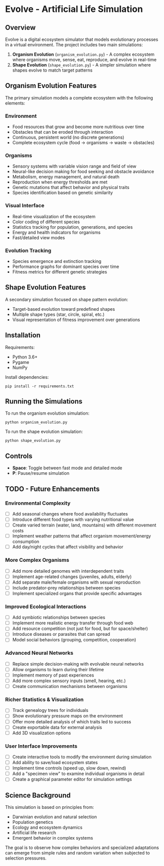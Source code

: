 # Evolve - Artificial Life Simulation

## Overview

Evolve is a digital ecosystem simulator that models evolutionary processes in a virtual environment. The project includes two main simulations:

1. **Organism Evolution** (`organism_evolution.py`) - A complex ecosystem where organisms move, sense, eat, reproduce, and evolve in real-time
2. **Shape Evolution** (`shape_evolution.py`) - A simpler simulation where shapes evolve to match target patterns

## Organism Evolution Features

The primary simulation models a complete ecosystem with the following elements:

### Environment
- Food resources that grow and become more nutritious over time
- Obstacles that can be eroded through interaction
- Continuous, persistent world (no discrete generations)
- Complete ecosystem cycle (food → organisms → waste → obstacles)

### Organisms
- Sensory systems with variable vision range and field of view
- Neural-like decision making for food seeking and obstacle avoidance
- Metabolism, energy management, and natural death
- Reproduction when energy thresholds are met
- Genetic mutations that affect behavior and physical traits
- Species identification based on genetic similarity

### Visual Interface
- Real-time visualization of the ecosystem
- Color coding of different species
- Statistics tracking for population, generations, and species
- Energy and health indicators for organisms
- Fast/detailed view modes

### Evolution Tracking
- Species emergence and extinction tracking
- Performance graphs for dominant species over time
- Fitness metrics for different genetic strategies

## Shape Evolution Features

A secondary simulation focused on shape pattern evolution:

- Target-based evolution toward predefined shapes
- Multiple shape types (star, circle, spiral, etc.)
- Visual representation of fitness improvement over generations

## Installation

Requirements:
- Python 3.6+
- Pygame
- NumPy

Install dependencies:
```
pip install -r requirements.txt
```

## Running the Simulations

To run the organism evolution simulation:
```
python organism_evolution.py
```

To run the shape evolution simulation:
```
python shape_evolution.py
```

## Controls

- **Space**: Toggle between fast mode and detailed mode
- **P**: Pause/resume simulation

## TODO - Future Enhancements

### Environmental Complexity
- [ ] Add seasonal changes where food availability fluctuates
- [ ] Introduce different food types with varying nutritional value
- [ ] Create varied terrain (water, land, mountains) with different movement costs
- [ ] Implement weather patterns that affect organism movement/energy consumption
- [ ] Add day/night cycles that affect visibility and behavior

### More Complex Organisms
- [ ] Add more detailed genomes with interdependent traits
- [ ] Implement age-related changes (juveniles, adults, elderly)
- [ ] Add separate male/female organisms with sexual reproduction
- [ ] Include predator-prey relationships between species
- [ ] Implement specialized organs that provide specific advantages

### Improved Ecological Interactions
- [ ] Add symbiotic relationships between species
- [ ] Implement more realistic energy transfer through food web
- [ ] Add resource competition (not just for food, but for space/shelter)
- [ ] Introduce diseases or parasites that can spread
- [ ] Model social behaviors (grouping, competition, cooperation)

### Advanced Neural Networks
- [ ] Replace simple decision-making with evolvable neural networks
- [ ] Allow organisms to learn during their lifetime
- [ ] Implement memory of past experiences
- [ ] Add more complex sensory inputs (smell, hearing, etc.)
- [ ] Create communication mechanisms between organisms

### Richer Statistics & Visualization
- [ ] Track genealogy trees for individuals
- [ ] Show evolutionary pressure maps on the environment
- [ ] Offer more detailed analysis of which traits led to success
- [ ] Create exportable data for external analysis
- [ ] Add 3D visualization options

### User Interface Improvements
- [ ] Create interactive tools to modify the environment during simulation
- [ ] Add ability to save/load ecosystem states
- [ ] Implement time controls (speed up, slow down, rewind)
- [ ] Add a "specimen view" to examine individual organisms in detail
- [ ] Create a graphical parameter editor for simulation settings

## Science Background

This simulation is based on principles from:
- Darwinian evolution and natural selection
- Population genetics
- Ecology and ecosystem dynamics
- Artificial life research
- Emergent behavior in complex systems

The goal is to observe how complex behaviors and specialized adaptations can emerge from simple rules and random variation when subjected to selection pressures.